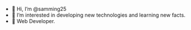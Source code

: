 - 👋 Hi, I’m @samming25
- 👀 I’m interested in developing new technologies and learning new facts.
- 🌱 Web Developer.

<!---
samming25/samming25 is a ✨ special ✨ repository because its `README.md` (this file) appears on your GitHub profile.
You can click the Preview link to take a look at your changes.
--->
